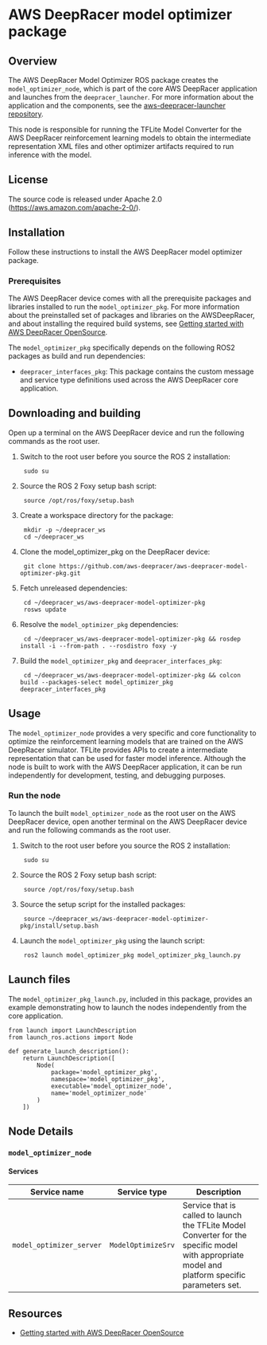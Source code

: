 # AWS DeepRacer model optimizer package

## Overview

The AWS DeepRacer Model Optimizer ROS package creates the `model_optimizer_node`, which is part of the core AWS DeepRacer application and launches from the `deepracer_launcher`. For more information about the application and the components, see the [aws-deepracer-launcher repository](https://github.com/aws-deepracer/aws-deepracer-launcher).

This node is responsible for running the TFLite Model Converter for the AWS DeepRacer reinforcement learning models to obtain the intermediate representation XML files and other optimizer artifacts required to run inference with the model.

## License

The source code is released under Apache 2.0 (https://aws.amazon.com/apache-2-0/).

## Installation

Follow these instructions to install the AWS DeepRacer model optimizer package.

### Prerequisites

The AWS DeepRacer device comes with all the prerequisite packages and libraries installed to run the `model_optimizer_pkg`. For more information about the preinstalled set of packages and libraries on the AWSDeepRacer, and about installing the required build systems, see [Getting started with AWS DeepRacer OpenSource](https://github.com/aws-deepracer/aws-deepracer-launcher/blob/main/getting-started.md).

The `model_optimizer_pkg` specifically depends on the following ROS2 packages as build 
and run dependencies:

* `deepracer_interfaces_pkg`: This package contains the custom message and service type definitions used across the AWS DeepRacer core application.

## Downloading and building

Open up a terminal on the AWS DeepRacer device and run the following commands as the root user.

1. Switch to the root user before you source the ROS 2 installation:

        sudo su

1. Source the ROS 2 Foxy setup bash script:

        source /opt/ros/foxy/setup.bash 

1. Create a workspace directory for the package:

        mkdir -p ~/deepracer_ws
        cd ~/deepracer_ws

1. Clone the model_optimizer_pkg on the DeepRacer device:

        git clone https://github.com/aws-deepracer/aws-deepracer-model-optimizer-pkg.git

1. Fetch unreleased dependencies:

        cd ~/deepracer_ws/aws-deepracer-model-optimizer-pkg
        rosws update

1. Resolve the `model_optimizer_pkg` dependencies:

        cd ~/deepracer_ws/aws-deepracer-model-optimizer-pkg && rosdep install -i --from-path . --rosdistro foxy -y

1. Build the `model_optimizer_pkg` and `deepracer_interfaces_pkg`:

        cd ~/deepracer_ws/aws-deepracer-model-optimizer-pkg && colcon build --packages-select model_optimizer_pkg deepracer_interfaces_pkg

## Usage

The `model_optimizer_node` provides a very specific and core functionality to optimize the reinforcement learning models that are trained on the AWS DeepRacer simulator. TFLite provides APIs to create a intermediate representation that can be used for faster model inference. Although the node is built to work with the AWS DeepRacer application, it can be run independently for development, testing, and debugging purposes.

### Run the node

To launch the built `model_optimizer_node` as the root user on the AWS DeepRacer device, open another terminal on the AWS DeepRacer device and run the following commands as the root user.

1. Switch to the root user before you source the ROS 2 installation:

        sudo su

1. Source the ROS 2 Foxy setup bash script:

        source /opt/ros/foxy/setup.bash 

1. Source the setup script for the installed packages:

        source ~/deepracer_ws/aws-deepracer-model-optimizer-pkg/install/setup.bash  

1. Launch the `model_optimizer_pkg` using the launch script:

        ros2 launch model_optimizer_pkg model_optimizer_pkg_launch.py

## Launch files

The `model_optimizer_pkg_launch.py`, included in this package, provides an example demonstrating how to launch the nodes independently from the core application.

    from launch import LaunchDescription
    from launch_ros.actions import Node

    def generate_launch_description():
        return LaunchDescription([
            Node(
                package='model_optimizer_pkg',
                namespace='model_optimizer_pkg',
                executable='model_optimizer_node',
                name='model_optimizer_node'
            )
        ])

## Node Details

### `model_optimizer_node`

#### Services

| Service name | Service type | Description |
| ---------- | ------------ | ----------- |
|`model_optimizer_server`|`ModelOptimizeSrv`|Service that is called to launch the TFLite Model Converter for the specific model with appropriate model and platform specific parameters set.|

## Resources

* [Getting started with AWS DeepRacer OpenSource](https://github.com/aws-deepracer/aws-deepracer-launcher/blob/main/getting-started.md)



